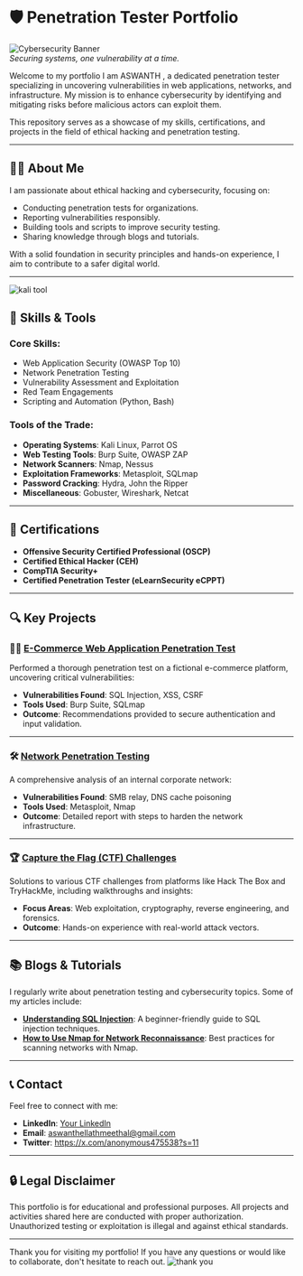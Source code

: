 # 🛡️ Penetration Tester Portfolio

![Cybersecurity Banner](https://media.licdn.com/dms/image/v2/C5112AQF9a-hvzWn8uA/article-cover_image-shrink_600_2000/article-cover_image-shrink_600_2000/0/1574956586430?e=2147483647&v=beta&t=faWAY3rdqbrJ3KRDrREWhTmkIvTYkgOw7_mnz5znMLA)  
*Securing systems, one vulnerability at a time.*

Welcome to my portfolio I am ASWANTH , a dedicated penetration tester specializing in uncovering vulnerabilities in web applications, networks, and infrastructure. My mission is to enhance cybersecurity by identifying and mitigating risks before malicious actors can exploit them.

This repository serves as a showcase of my skills, certifications, and projects in the field of ethical hacking and penetration testing.

---

## 🧑‍💻 About Me

I am passionate about ethical hacking and cybersecurity, focusing on:
- Conducting penetration tests for organizations.
- Reporting vulnerabilities responsibly.
- Building tools and scripts to improve security testing.
- Sharing knowledge through blogs and tutorials.

With a solid foundation in security principles and hands-on experience, I aim to contribute to a safer digital world.

---
![kali tool](https://media.licdn.com/dms/image/v2/D4D12AQGKf2rBFdEF-g/article-cover_image-shrink_720_1280/article-cover_image-shrink_720_1280/0/1701858479981?e=2147483647&v=beta&t=pwKiTLVOvqwxivhIgoSMcSgArbUjoLAAQWzI1F3i_aY)
## 🔧 Skills & Tools

### Core Skills:
- Web Application Security (OWASP Top 10)
- Network Penetration Testing
- Vulnerability Assessment and Exploitation
- Red Team Engagements
- Scripting and Automation (Python, Bash)

### Tools of the Trade:
- **Operating Systems**: Kali Linux, Parrot OS
- **Web Testing Tools**: Burp Suite, OWASP ZAP
- **Network Scanners**: Nmap, Nessus
- **Exploitation Frameworks**: Metasploit, SQLmap
- **Password Cracking**: Hydra, John the Ripper
- **Miscellaneous**: Gobuster, Wireshark, Netcat

---

## 📜 Certifications

- **Offensive Security Certified Professional (OSCP)**
- **Certified Ethical Hacker (CEH)**
- **CompTIA Security+**
- **Certified Penetration Tester (eLearnSecurity eCPPT)**

---

## 🔍 Key Projects

### 🕵️‍♂️ [E-Commerce Web Application Penetration Test](https://github.com/yourusername/ecommerce-pentest)
Performed a thorough penetration test on a fictional e-commerce platform, uncovering critical vulnerabilities:
- **Vulnerabilities Found**: SQL Injection, XSS, CSRF
- **Tools Used**: Burp Suite, SQLmap
- **Outcome**: Recommendations provided to secure authentication and input validation.

---

### 🛠️ [Network Penetration Testing](https://github.com/yourusername/network-pentest)
A comprehensive analysis of an internal corporate network:
- **Vulnerabilities Found**: SMB relay, DNS cache poisoning
- **Tools Used**: Metasploit, Nmap
- **Outcome**: Detailed report with steps to harden the network infrastructure.

---

### 🏆 [Capture the Flag (CTF) Challenges](https://github.com/yourusername/ctf-challenges)
Solutions to various CTF challenges from platforms like Hack The Box and TryHackMe, including walkthroughs and insights:
- **Focus Areas**: Web exploitation, cryptography, reverse engineering, and forensics.
- **Outcome**: Hands-on experience with real-world attack vectors.

---

## 📚 Blogs & Tutorials

I regularly write about penetration testing and cybersecurity topics. Some of my articles include:
- **[Understanding SQL Injection](https://github.com/yourusername/sql-injection-guide)**: A beginner-friendly guide to SQL injection techniques.
- **[How to Use Nmap for Network Reconnaissance](https://github.com/yourusername/nmap-guide)**: Best practices for scanning networks with Nmap.

---

## 📞 Contact

Feel free to connect with me:
- **LinkedIn**: [Your LinkedIn](https://www.linkedin.com/in/your-profile)
- **Email**: aswanthellathmeethal@gmail.com
- **Twitter**: https://x.com/anonymous475538?s=11

---

## 🔒 Legal Disclaimer

This portfolio is for educational and professional purposes. All projects and activities shared here are conducted with proper authorization. Unauthorized testing or exploitation is illegal and against ethical standards.

---

Thank you for visiting my portfolio! If you have any questions or would like to collaborate, don't hesitate to reach out.
![thank you](https://media3.giphy.com/media/v1.Y2lkPTc5MGI3NjExZm03d3Buem50ZHB1cW14MzBpN2V5MTNhYXkxc29hbnEyN2h4OXVzaSZlcD12MV9pbnRlcm5hbF9naWZfYnlfaWQmY3Q9Zw/115BJle6N2Av0A/200.webp)
